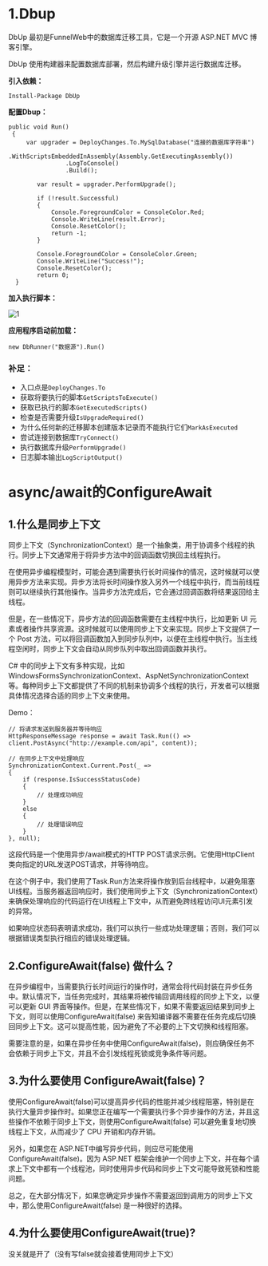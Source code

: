 # 1.Dbup

DbUp 最初是FunnelWeb中的数据库迁移工具，它是一个开源 ASP.NET MVC 博客引擎。

DbUp 使用构建器来配置数据库部署，然后构建升级引擎并运行数据库迁移。

**引入依赖：**

```dotnet
Install-Package DbUp
```

**配置Dbup：**

```dotnet
public void Run()
 {
     var upgrader = DeployChanges.To.MySqlDatabase("连接的数据库字符串")
                .WithScriptsEmbeddedInAssembly(Assembly.GetExecutingAssembly())
                .LogToConsole()
                .Build();

        var result = upgrader.PerformUpgrade();

        if (!result.Successful)
        {
            Console.ForegroundColor = ConsoleColor.Red;
            Console.WriteLine(result.Error);
            Console.ResetColor();
            return -1;
        }

        Console.ForegroundColor = ConsoleColor.Green;
        Console.WriteLine("Success!");
        Console.ResetColor();
        return 0;
  }
```

**加入执行脚本：**

![1](https://img-blog.csdnimg.cn/d7fcc3a85fd746a5991a19feec7e5cdc.png)

**应用程序启动前加载：**

```dotnet
new DbRunner("数据源").Run()
```



### 补足：

- 入口点是`DeployChanges.To`
- 获取将要执行的脚本`GetScriptsToExecute()`
- 获取已执行的脚本`GetExecutedScripts()`
- 检查是否需要升级`IsUpgradeRequired()`
- 为什么任何新的迁移脚本创建版本记录而不能执行它们`MarkAsExecuted`
- 尝试连接到数据库`TryConnect()`
- 执行数据库升级`PerformUpgrade()`
- 日志脚本输出`LogScriptOutput()`

# async/await的ConfigureAwait

## 1.什么是同步上下文

同步上下文（SynchronizationContext）是一个抽象类，用于协调多个线程的执行。同步上下文通常用于将异步方法中的回调函数切换回主线程执行。

在使用异步编程模型时，可能会遇到需要执行长时间操作的情况，这时候就可以使用异步方法来实现。异步方法将长时间操作放入另外一个线程中执行，而当前线程则可以继续执行其他操作。当异步方法完成后，它会通过回调函数将结果返回给主线程。

但是，在一些情况下，异步方法的回调函数需要在主线程中执行，比如更新 UI 元素或者操作共享资源。这时候就可以使用同步上下文来实现。同步上下文提供了一个 Post 方法，可以将回调函数加入到同步队列中，以便在主线程中执行。当主线程空闲时，同步上下文会自动从同步队列中取出回调函数并执行。

C# 中的同步上下文有多种实现，比如 WindowsFormsSynchronizationContext、AspNetSynchronizationContext 等。每种同步上下文都提供了不同的机制来协调多个线程的执行，开发者可以根据具体情况选择合适的同步上下文来使用。

Demo：

```dotnet
// 将请求发送到服务器并等待响应
HttpResponseMessage response = await Task.Run(() => client.PostAsync("http://example.com/api", content));

// 在同步上下文中处理响应
SynchronizationContext.Current.Post(_ =>
{
    if (response.IsSuccessStatusCode)
    {
        // 处理成功响应
    }
    else
    {
        // 处理错误响应
    }
}, null);
```

这段代码是一个使用异步/await模式的HTTP POST请求示例。它使用HttpClient类向指定的URL发送POST请求，并等待响应。

在这个例子中，我们使用了Task.Run方法来将操作放到后台线程中，以避免阻塞UI线程。当服务器返回响应时，我们使用同步上下文（SynchronizationContext）来确保处理响应的代码运行在UI线程上下文中，从而避免跨线程访问UI元素引发的异常。

如果响应状态码表明请求成功，我们可以执行一些成功处理逻辑；否则，我们可以根据错误类型执行相应的错误处理逻辑。

## 2.ConfigureAwait(false) 做什么？

在异步编程中，当需要执行长时间运行的操作时，通常会将代码封装在异步任务中。默认情况下，当任务完成时，其结果将被传输回调用线程的同步上下文，以便可以更新 GUI 界面等操作。但是，在某些情况下，如果不需要返回结果到同步上下文，则可以使用ConfigureAwait(false) 来告知编译器不需要在任务完成后切换回同步上下文。这可以提高性能，因为避免了不必要的上下文切换和线程阻塞。

需要注意的是，如果在异步任务中使用ConfigureAwait(false)，则应确保任务不会依赖于同步上下文，并且不会引发线程死锁或竞争条件等问题。

## 3.为什么要使用 ConfigureAwait(false)？

使用ConfigureAwait(false)可以提高异步代码的性能并减少线程阻塞，特别是在执行大量异步操作时。如果您正在编写一个需要执行多个异步操作的方法，并且这些操作不依赖于同步上下文，则使用ConfigureAwait(false) 可以避免重复地切换线程上下文，从而减少了 CPU 开销和内存开销。

另外，如果您在 ASP.NET中编写异步代码，则应尽可能使用ConfigureAwait(false)。因为 ASP.NET 框架会维护一个同步上下文，并在每个请求上下文中都有一个线程池，同时使用异步代码和同步上下文可能导致死锁和性能问题。

总之，在大部分情况下，如果您确定异步操作不需要返回到调用方的同步上下文中，那么使用ConfigureAwait(false) 是一种很好的选择。

## 4.为什么要使用ConfigureAwait(true)?

没关就是开了（没有写false就会接着使用同步上下文）

